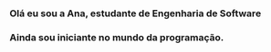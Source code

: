 ### Olá eu sou a Ana, estudante de Engenharia de Software 

### Ainda sou iniciante no mundo da programação. 
